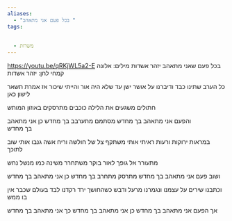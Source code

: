 ```yaml
---
aliases:
  - "בכל פעם אני מתאהב "
tags:
  
  
  - משרות
---
```


 https://youtu.be/qRKjWL5a2-E
בכל פעם שאני מתאהב
יזהר אשדות
מילים: אלונה קמחי
לחן: יזהר אשדות

 
כל הערב שתינו כבד
ודיברנו על אושר ישן
עד שלא היה אור
והייתי שיכור
אז אמרת תשאר לישון כאן

חתולים משגעים את הלילה
כוכבים מתרסקים באוזון המותש

והפעם אני מתאהב
בך מחדש
מסתמם מתערבב
בך מחדש
כן אני מתאהב  
בך מחדש

במראות ירוקות ורעות
ראיתי אותי משתקף
צל של חולשה
וריח אשה
גנבו אותי שוב לתוכך

מתעורר אל גופך לאור בוקר
משתחרר משינה כמו מנשל נחש

ושוב פעם אני מתאהב
בך מחדש
מתרסק מתחרב
בך מחדש
כן אני מתאהב
בך מחדש

וכתבנו שירים על עצמנו
ונגמרנו מרעל ודבש
כשהחושך ירד
רקדנו לבד
בעולם שכבר אין בו ממש

אך הפעם אני מתאהב
בך מחדש
כן אני מתאהב
בך מחדש
כך אני מתאהב
בך מחדש
